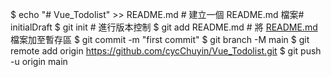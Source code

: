$ echo "# Vue_Todolist" >> README.md # 建立一個 README.md 檔案# initialDraft
$ git init # 進行版本控制
$ git add README.md # 將 [README.md](http://README.md) 檔案加至暫存區
$ git commit -m "first commit"
$ git branch -M main
$ git remote add origin https://github.com/cycChuyin/Vue_Todolist.git
$ git push -u origin main
